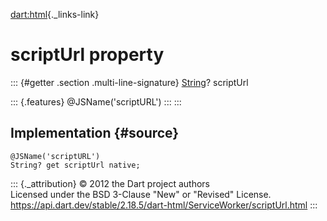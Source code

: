 [dart:html](../../dart-html/dart-html-library){._links-link}

scriptUrl property
==================

::: {#getter .section .multi-line-signature}
[String](../../dart-core/string-class)? scriptUrl

::: {.features}
\@JSName(\'scriptURL\')
:::
:::

Implementation {#source}
--------------

``` {.language-dart data-language="dart"}
@JSName('scriptURL')
String? get scriptUrl native;
```

::: {._attribution}
© 2012 the Dart project authors\
Licensed under the BSD 3-Clause \"New\" or \"Revised\" License.\
<https://api.dart.dev/stable/2.18.5/dart-html/ServiceWorker/scriptUrl.html>
:::
